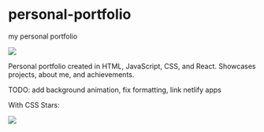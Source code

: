 # personal-portfolio
my personal portfolio

![](https://github.com/lyokoth/personal-portfolio/blob/main/personal-portfolio/projects/portfolio.gif)


Personal portfolio created in HTML, JavaScript, CSS, and React. Showcases projects, about me, and achievements. 


TODO: add background animation, fix formatting, link netlify apps


With CSS Stars: 

![](https://github.com/lyokoth/personal-portfolio/blob/main/personal-portfolio/projects/css-stars.gif)
